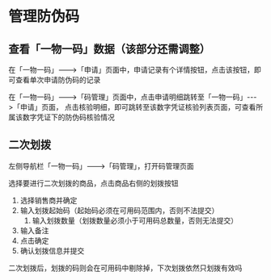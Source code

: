 # 管理防伪码

## 查看「一物一码」数据（该部分还需调整）

在「一物一码」---&gt;「申请」页面中，申请记录有个详情按钮，点击该按钮，即可查看单次申请防伪码的记录

在「一物一码」---&gt;「码管理」页面中，点击申请明细跳转至「一物一码」---&gt;「申请」页面， 点击核验明细，即可跳转至该数字凭证核验列表页面，可查看所属该数字凭证下的防伪码核验情况

## 二次划拨

左侧导航栏「一物一码」---&gt;「码管理」，打开码管理页面

选择要进行二次划拨的商品，点击商品右侧的划拨按钮

1. 选择销售商并确定 
2. 输入划拨起始码（起始码必须在可用码范围内，否则不法提交）
   1. 输入划拨数量（划拨数量必须小于可用码总数量，否则无法提交） 
3. 输入备注
4. 点击确定
5. 确认划拨信息并提交

二次划拨后，划拨的码则会在可用码中剔除掉，下次划拨依然只划拨有效吗

